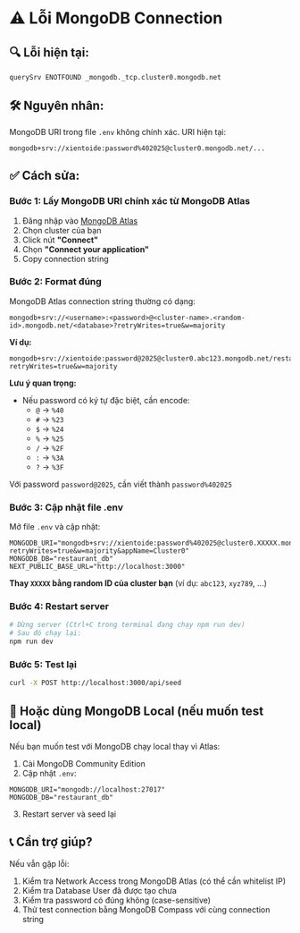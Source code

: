 # ⚠️ Lỗi MongoDB Connection

## 🔍 Lỗi hiện tại:
```
querySrv ENOTFOUND _mongodb._tcp.cluster0.mongodb.net
```

## 🛠️ Nguyên nhân:
MongoDB URI trong file `.env` không chính xác. URI hiện tại:
```
mongodb+srv://xientoide:password%402025@cluster0.mongodb.net/...
```

## ✅ Cách sửa:

### Bước 1: Lấy MongoDB URI chính xác từ MongoDB Atlas

1. Đăng nhập vào [MongoDB Atlas](https://cloud.mongodb.com/)
2. Chọn cluster của bạn
3. Click nút **"Connect"**
4. Chọn **"Connect your application"**
5. Copy connection string

### Bước 2: Format đúng

MongoDB Atlas connection string thường có dạng:
```
mongodb+srv://<username>:<password>@<cluster-name>.<random-id>.mongodb.net/<database>?retryWrites=true&w=majority
```

**Ví dụ:**
```
mongodb+srv://xientoide:password@2025@cluster0.abc123.mongodb.net/restaurant_db?retryWrites=true&w=majority
```

**Lưu ý quan trọng:**
- Nếu password có ký tự đặc biệt, cần encode:
  - `@` → `%40`
  - `#` → `%23`
  - `$` → `%24`
  - `%` → `%25`
  - `/` → `%2F`
  - `:` → `%3A`
  - `?` → `%3F`

Với password `password@2025`, cần viết thành `password%402025`

### Bước 3: Cập nhật file .env

Mở file `.env` và cập nhật:

```env
MONGODB_URI="mongodb+srv://xientoide:password%402025@cluster0.XXXXX.mongodb.net/restaurant_db?retryWrites=true&w=majority&appName=Cluster0"
MONGODB_DB="restaurant_db"
NEXT_PUBLIC_BASE_URL="http://localhost:3000"
```

**Thay `XXXXX` bằng random ID của cluster bạn** (ví dụ: `abc123`, `xyz789`, ...)

### Bước 4: Restart server

```bash
# Dừng server (Ctrl+C trong terminal đang chạy npm run dev)
# Sau đó chạy lại:
npm run dev
```

### Bước 5: Test lại

```bash
curl -X POST http://localhost:3000/api/seed
```

## 🔄 Hoặc dùng MongoDB Local (nếu muốn test local)

Nếu bạn muốn test với MongoDB chạy local thay vì Atlas:

1. Cài MongoDB Community Edition
2. Cập nhật `.env`:
```env
MONGODB_URI="mongodb://localhost:27017"
MONGODB_DB="restaurant_db"
```

3. Restart server và seed lại

## 📞 Cần trợ giúp?

Nếu vẫn gặp lỗi:
1. Kiểm tra Network Access trong MongoDB Atlas (có thể cần whitelist IP)
2. Kiểm tra Database User đã được tạo chưa
3. Kiểm tra password có đúng không (case-sensitive)
4. Thử test connection bằng MongoDB Compass với cùng connection string

